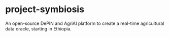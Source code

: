 # project-symbiosis
An open-source DePIN and AgriAI platform to create a real-time agricultural data oracle, starting in Ethiopia.
